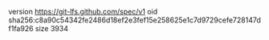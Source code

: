 version https://git-lfs.github.com/spec/v1
oid sha256:c8a90c54342fe2486d18ef2e3fef15e258625e1c7d9729cefe728147df1fa926
size 3934
